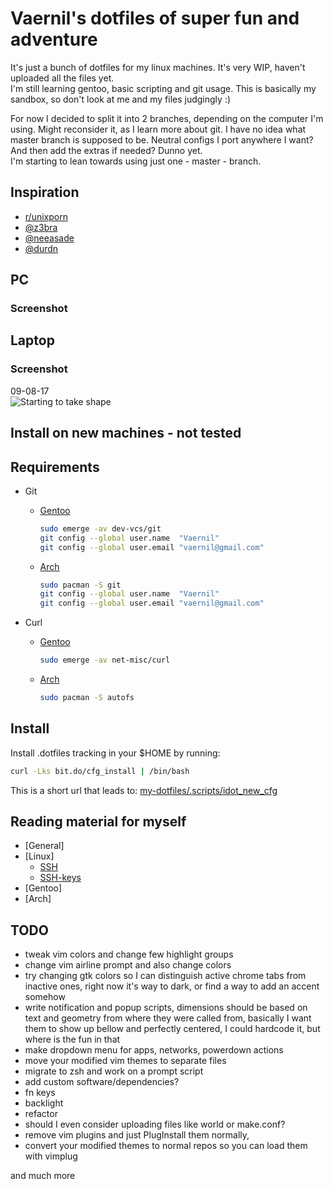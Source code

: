 # Vaernil's dotfiles of super fun and adventure

It's just a bunch of dotfiles for my linux machines. It's very WIP, haven't uploaded all the files yet.</br>
I'm still learning gentoo, basic scripting and git usage. This is basically my sandbox, so don't look at me and my files judgingly :)

For now I decided to split it into 2 branches, depending on the computer I'm using. Might reconsider it, as I learn more about git.
I have no idea what master branch is supposed to be. Neutral configs I port anywhere I want? And then add the extras if needed? Dunno yet.<br>
I'm starting to lean towards using just one - master - branch.
## Inspiration
* [r/unixporn](https://www.reddit.com/r/unixporn/)
* [@z3bra](http://z3bra.org/)
* [@neeasade](https://github.com/neeasade/dotfiles)
* [@durdn](https://developer.atlassian.com/blog/2016/02/best-way-to-store-dotfiles-git-bare-repo/)
	
## PC
### Screenshot

## Laptop
### Screenshot
09-08-17</br>
![Starting to take shape](https://github.com/Vaernil/my-dotfiles/raw/laptop/images/screenshots/2017-08-09-210831_1600x900_scrot.png)</br>

## Install on new machines - not tested
## Requirements

* Git
	* [Gentoo](https://wiki.gentoo.org/wiki/Git)
		``` bash
		sudo emerge -av dev-vcs/git
		git config --global user.name  "Vaernil"
		git config --global user.email "vaernil@gmail.com"
		```
	* [Arch](https://wiki.archlinux.org/index.php/git)
		``` bash
		sudo pacman -S git
		git config --global user.name  "Vaernil"
		git config --global user.email "vaernil@gmail.com"
		```

* Curl
	* [Gentoo](https://packages.gentoo.org/packages/net-misc/curl)
		``` bash
		sudo emerge -av net-misc/curl
		```
	* [Arch](https://wiki.archlinux.org/index.php/Autofs)
		``` bash
		sudo pacman -S autofs
		```
## Install

Install .dotfiles tracking in your $HOME by running:
``` bash
curl -Lks bit.do/cfg_install | /bin/bash
```
This is a short url that leads to:
[my-dotfiles/.scripts/idot_new_cfg](https://raw.githubusercontent.com/Vaernil/my-dotfiles/master/.scripts/idot_new_cfg)

## Reading material for myself
* [General]
* [Linux]
	* [SSH](https://wiki.archlinux.org/index.php/Secure_Shell)
	* [SSH-keys](https://wiki.archlinux.org/index.php/SSH_keys)
* [Gentoo]
* [Arch]
## TODO
* tweak vim colors and change few highlight groups
* change vim airline prompt and also change colors
* try changing gtk colors so I can distinguish active chrome tabs from inactive ones, right now it's way to dark, or find a way to add an accent somehow
* write notification and popup scripts, dimensions should be based on text and geometry from where they were called from, basically I want them to show up bellow and perfectly centered, I could hardcode it, but where is the fun in that
* make dropdown menu for apps, networks, powerdown actions
* move your modified vim themes to separate files
* migrate to zsh and  work on a prompt script
* add custom software/dependencies?
* fn keys
* backlight
* refactor
* should I even consider uploading files like world or make.conf?
* remove vim plugins and just PlugInstall them normally,
* convert your modified themes to normal repos so you can load them with vimplug

and much more
